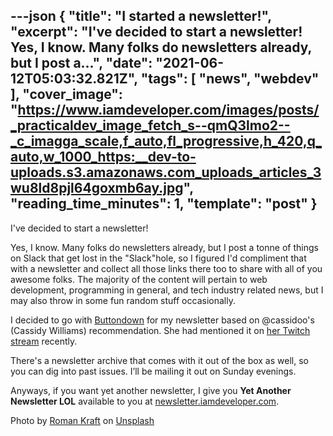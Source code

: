---json
{
  "title": "I started a newsletter!",
  "excerpt": "I've decided to start a newsletter!  Yes, I know. Many folks do newsletters already, but I post a...",
  "date": "2021-06-12T05:03:32.821Z",
  "tags": [
    "news",
    "webdev"
  ],
  "cover_image": "https://www.iamdeveloper.com/images/posts/_practicaldev_image_fetch_s--qmQ3lmo2--_c_imagga_scale,f_auto,fl_progressive,h_420,q_auto,w_1000_https:__dev-to-uploads.s3.amazonaws.com_uploads_articles_3wu8ld8pjl64goxmb6ay.jpg",
  "reading_time_minutes": 1,
  "template": "post"
}
---

I've decided to start a newsletter!

Yes, I know. Many folks do newsletters already, but I post a tonne of things on Slack that get lost in the "Slack"hole, so I figured I'd compliment that with a newsletter and collect all those links there too to share with all of you awesome folks. The majority of the content will pertain to web development, programming in general, and tech industry related news, but I may also throw in some fun random stuff occasionally.

I decided to go with [Buttondown](https://buttondown.email/) for my newsletter based on @cassidoo's (Cassidy Williams) recommendation. She had mentioned it on [her Twitch stream](https://www.twitch.tv/cassidoo) recently.

There's a newsletter archive that comes with it out of the box as well, so you can dig into past issues. I’ll be mailing it out on Sunday evenings.

Anyways, if you want yet another newsletter, I give you **Yet Another Newsletter LOL** available to you at [newsletter.iamdeveloper.com](https://newsletter.iamdeveloper.com).

Photo by <a href="https://unsplash.com/@romankraft?utm_source=unsplash&utm_medium=referral&utm_content=creditCopyText">Roman Kraft</a> on <a href="https://unsplash.com/s/photos/newspaper?utm_source=unsplash&utm_medium=referral&utm_content=creditCopyText">Unsplash</a>
